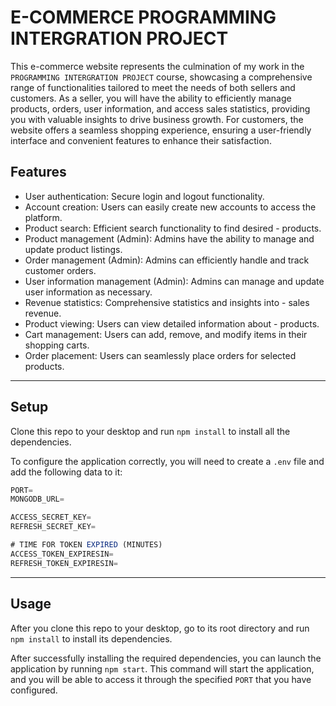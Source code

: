 E-COMMERCE PROGRAMMING INTERGRATION PROJECT
===========

This e-commerce website represents the culmination of my work in the `PROGRAMMING INTERGRATION PROJECT` course, showcasing a comprehensive range of functionalities tailored to meet the needs of both sellers and customers. As a seller, you will have the ability to efficiently manage products, orders, user information, and access sales statistics, providing you with valuable insights to drive business growth. For customers, the website offers a seamless shopping experience, ensuring a user-friendly interface and convenient features to enhance their satisfaction.

## Features
- User authentication: Secure login and logout functionality.
- Account creation: Users can easily create new accounts to access the platform.
- Product search: Efficient search functionality to find desired - products.
- Product management (Admin): Admins have the ability to manage and update product listings.
- Order management (Admin): Admins can efficiently handle and track customer orders.
- User information management (Admin): Admins can manage and update user information as necessary.
- Revenue statistics: Comprehensive statistics and insights into - sales revenue.
- Product viewing: Users can view detailed information about - products.
- Cart management: Users can add, remove, and modify items in their shopping carts.
- Order placement: Users can seamlessly place orders for selected products.
---

## Setup
Clone this repo to your desktop and run `npm install` to install all the dependencies.

To configure the application correctly, you will need to create a `.env` file and add the following data to it:
```jsx
PORT=
MONGODB_URL=

ACCESS_SECRET_KEY=
REFRESH_SECRET_KEY=

# TIME FOR TOKEN EXPIRED (MINUTES)
ACCESS_TOKEN_EXPIRESIN=
REFRESH_TOKEN_EXPIRESIN=

```
---
## Usage
After you clone this repo to your desktop, go to its root directory and run `npm install` to install its dependencies.

After successfully installing the required dependencies, you can launch the application by running `npm start`. This command will start the application, and you will be able to access it through the specified `PORT` that you have configured.
